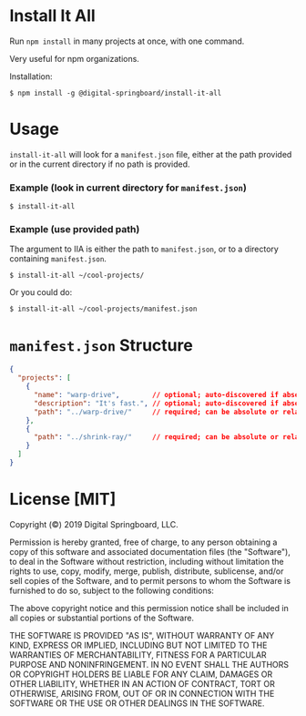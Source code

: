 # Install It All

Run `npm install` in many projects at once, with one command.

Very useful for npm organizations.

Installation:

```shell
$ npm install -g @digital-springboard/install-it-all
```
# Usage

`install-it-all` will look for a `manifest.json` file, either at the path provided or in the current directory if no path is provided.

### Example (look in current directory for `manifest.json`)
```shell
$ install-it-all
```

### Example (use provided path)

The argument to IIA is either the path to `manifest.json`, or to a directory containing `manifest.json`.

```shell
$ install-it-all ~/cool-projects/
```

Or you could do:

```shell
$ install-it-all ~/cool-projects/manifest.json
```

# `manifest.json` Structure

```json
{
  "projects": [
    {
      "name": "warp-drive",        // optional; auto-discovered if absent
      "description": "It's fast.", // optional; auto-discovered if absent
      "path": "../warp-drive/"     // required; can be absolute or relative to manifest.json
    },
    {
      "path": "../shrink-ray/"     // required; can be absolute or relative to manifest.json
    }
  ]
}
```

# License [MIT]

Copyright (©) 2019 Digital Springboard, LLC.

Permission is hereby granted, free of charge, to any person obtaining a copy of this software and associated documentation files (the "Software"), to deal in the Software without restriction, including without limitation the rights to use, copy, modify, merge, publish, distribute, sublicense, and/or sell copies of the Software, and to permit persons to whom the Software is furnished to do so, subject to the following conditions:

The above copyright notice and this permission notice shall be included in all copies or substantial portions of the Software.

THE SOFTWARE IS PROVIDED "AS IS", WITHOUT WARRANTY OF ANY KIND, EXPRESS OR IMPLIED, INCLUDING BUT NOT LIMITED TO THE WARRANTIES OF MERCHANTABILITY, FITNESS FOR A PARTICULAR PURPOSE AND NONINFRINGEMENT. IN NO EVENT SHALL THE AUTHORS OR COPYRIGHT HOLDERS BE LIABLE FOR ANY CLAIM, DAMAGES OR OTHER LIABILITY, WHETHER IN AN ACTION OF CONTRACT, TORT OR OTHERWISE, ARISING FROM, OUT OF OR IN CONNECTION WITH THE SOFTWARE OR THE USE OR OTHER DEALINGS IN THE SOFTWARE.


